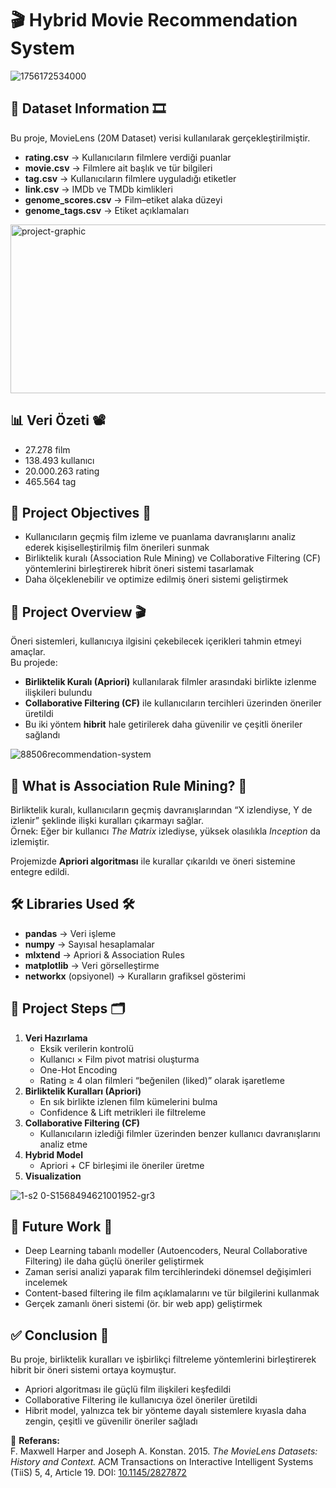 # 🎬 Hybrid Movie Recommendation System

![1756172534000](https://github.com/user-attachments/assets/67a04e39-0f8d-4d7a-a253-2de6aa88b739)


## 📂 Dataset Information 🎞️
Bu proje, MovieLens (20M Dataset) verisi kullanılarak gerçekleştirilmiştir.

- **rating.csv** → Kullanıcıların filmlere verdiği puanlar  
- **movie.csv** → Filmlere ait başlık ve tür bilgileri  
- **tag.csv** → Kullanıcıların filmlere uyguladığı etiketler  
- **link.csv** → IMDb ve TMDb kimlikleri  
- **genome_scores.csv** → Film–etiket alaka düzeyi  
- **genome_tags.csv** → Etiket açıklamaları  

<img width="944" height="270" alt="project-graphic" src="https://github.com/user-attachments/assets/e4ec0147-c8d4-429c-adee-3bbadadd1b1d" />


## 📊 Veri Özeti 📽️
- 27.278 film  
- 138.493 kullanıcı  
- 20.000.263 rating  
- 465.564 tag  

## 🎯 Project Objectives 🍿
- Kullanıcıların geçmiş film izleme ve puanlama davranışlarını analiz ederek kişiselleştirilmiş film önerileri sunmak  
- Birliktelik kuralı (Association Rule Mining) ve Collaborative Filtering (CF) yöntemlerini birleştirerek hibrit öneri sistemi tasarlamak  
- Daha ölçeklenebilir ve optimize edilmiş öneri sistemi geliştirmek  

## 📝 Project Overview 🎬
Öneri sistemleri, kullanıcıya ilgisini çekebilecek içerikleri tahmin etmeyi amaçlar.  
Bu projede:  

- **Birliktelik Kuralı (Apriori)** kullanılarak filmler arasındaki birlikte izlenme ilişkileri bulundu  
- **Collaborative Filtering (CF)** ile kullanıcıların tercihleri üzerinden öneriler üretildi  
- Bu iki yöntem **hibrit** hale getirilerek daha güvenilir ve çeşitli öneriler sağlandı  

![88506recommendation-system](https://github.com/user-attachments/assets/1456024d-de99-4a50-a948-4b776ddd5794)


## 🔑 What is Association Rule Mining? 🧩
Birliktelik kuralı, kullanıcıların geçmiş davranışlarından “X izlendiyse, Y de izlenir” şeklinde ilişki kuralları çıkarmayı sağlar.  
Örnek: Eğer bir kullanıcı *The Matrix* izlediyse, yüksek olasılıkla *Inception* da izlemiştir.  

Projemizde **Apriori algoritması** ile kurallar çıkarıldı ve öneri sistemine entegre edildi.

## 🛠️ Libraries Used 🛠️
- **pandas** → Veri işleme  
- **numpy** → Sayısal hesaplamalar  
- **mlxtend** → Apriori & Association Rules  
- **matplotlib** → Veri görselleştirme  
- **networkx** (opsiyonel) → Kuralların grafiksel gösterimi  

## 📌 Project Steps 🗂️
1. **Veri Hazırlama**  
   - Eksik verilerin kontrolü  
   - Kullanıcı × Film pivot matrisi oluşturma  
   - One-Hot Encoding  
   - Rating ≥ 4 olan filmleri “beğenilen (liked)” olarak işaretleme  
2. **Birliktelik Kuralları (Apriori)**  
   - En sık birlikte izlenen film kümelerini bulma  
   - Confidence & Lift metrikleri ile filtreleme  
3. **Collaborative Filtering (CF)**  
   - Kullanıcıların izlediği filmler üzerinden benzer kullanıcı davranışlarını analiz etme  
4. **Hybrid Model**  
   - Apriori + CF birleşimi ile öneriler üretme  
5. **Visualization**  

![1-s2 0-S1568494621001952-gr3](https://github.com/user-attachments/assets/57433815-6098-42c5-8af7-6669a0915b85)


## 🔮 Future Work 🔭
- Deep Learning tabanlı modeller (Autoencoders, Neural Collaborative Filtering) ile daha güçlü öneriler geliştirmek  
- Zaman serisi analizi yaparak film tercihlerindeki dönemsel değişimleri incelemek  
- Content-based filtering ile film açıklamalarını ve tür bilgilerini kullanmak  
- Gerçek zamanlı öneri sistemi (ör. bir web app) geliştirmek  

## ✅ Conclusion 🎥
Bu proje, birliktelik kuralları ve işbirlikçi filtreleme yöntemlerini birleştirerek hibrit bir öneri sistemi ortaya koymuştur.  
- Apriori algoritması ile güçlü film ilişkileri keşfedildi  
- Collaborative Filtering ile kullanıcıya özel öneriler üretildi  
- Hibrit model, yalnızca tek bir yönteme dayalı sistemlere kıyasla daha zengin, çeşitli ve güvenilir öneriler sağladı  

📌 **Referans:**  
F. Maxwell Harper and Joseph A. Konstan. 2015. *The MovieLens Datasets: History and Context.* ACM Transactions on Interactive Intelligent Systems (TiiS) 5, 4, Article 19. DOI: [10.1145/2827872](http://dx.doi.org/10.1145/2827872)
